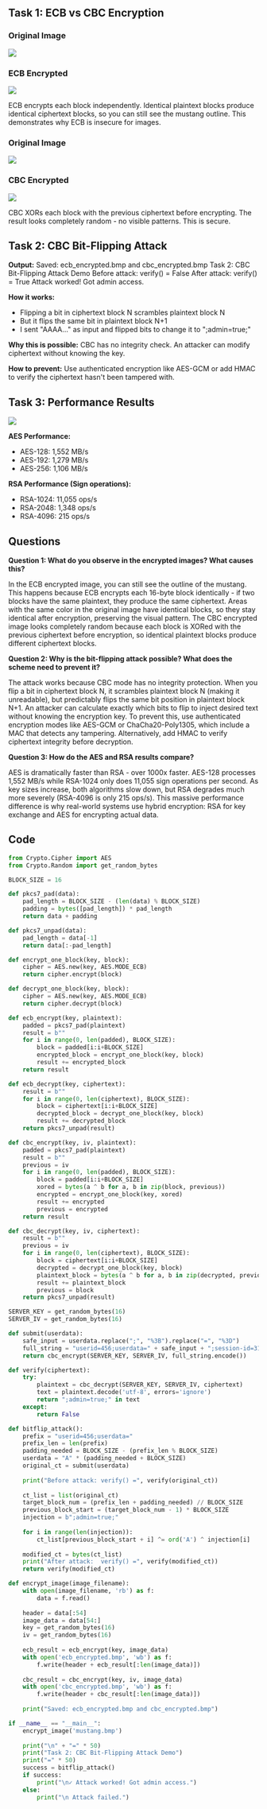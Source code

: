 ## Task 1: ECB vs CBC Encryption

### Original Image
![](mustang.bmp)

### ECB Encrypted
![](ecb_encrypted.bmp)

ECB encrypts each block independently. Identical plaintext blocks produce identical ciphertext blocks, so you can still see the mustang outline. This demonstrates why ECB is insecure for images.

### Original Image
![](cp-logo.bmp)

### CBC Encrypted
![](cbc_encrypted.bmp)

CBC XORs each block with the previous ciphertext before encrypting. The result looks completely random - no visible patterns. This is secure.

## Task 2: CBC Bit-Flipping Attack

**Output:**
Saved: ecb_encrypted.bmp and cbc_encrypted.bmp
Task 2: CBC Bit-Flipping Attack Demo
Before attack: verify() = False
After attack:  verify() = True
Attack worked! Got admin access.

**How it works:**
- Flipping a bit in ciphertext block N scrambles plaintext block N
- But it flips the same bit in plaintext block N+1
- I sent "AAAA..." as input and flipped bits to change it to ";admin=true;"

**Why this is possible:**
CBC has no integrity check. An attacker can modify ciphertext without knowing the key.

**How to prevent:**
Use authenticated encryption like AES-GCM or add HMAC to verify the ciphertext hasn't been tampered with.

## Task 3: Performance Results

![](images/performance_comparison.png)

**AES Performance:**
- AES-128: 1,552 MB/s
- AES-192: 1,279 MB/s
- AES-256: 1,106 MB/s

**RSA Performance (Sign operations):**
- RSA-1024: 11,055 ops/s
- RSA-2048: 1,348 ops/s
- RSA-4096: 215 ops/s

## Questions

**Question 1: What do you observe in the encrypted images? What causes this?**

In the ECB encrypted image, you can still see the outline of the mustang. This happens because ECB encrypts each 16-byte block identically - if two blocks have the same plaintext, they produce the same ciphertext. Areas with the same color in the original image have identical blocks, so they stay identical after encryption, preserving the visual pattern. The CBC encrypted image looks completely random because each block is XORed with the previous ciphertext before encryption, so identical plaintext blocks produce different ciphertext blocks.

**Question 2: Why is the bit-flipping attack possible? What does the scheme need to prevent it?**

The attack works because CBC mode has no integrity protection. When you flip a bit in ciphertext block N, it scrambles plaintext block N (making it unreadable), but predictably flips the same bit position in plaintext block N+1. An attacker can calculate exactly which bits to flip to inject desired text without knowing the encryption key. To prevent this, use authenticated encryption modes like AES-GCM or ChaCha20-Poly1305, which include a MAC that detects any tampering. Alternatively, add HMAC to verify ciphertext integrity before decryption.

**Question 3: How do the AES and RSA results compare?**

AES is dramatically faster than RSA - over 1000x faster. AES-128 processes 1,552 MB/s while RSA-1024 only does 11,055 sign operations per second. As key sizes increase, both algorithms slow down, but RSA degrades much more severely (RSA-4096 is only 215 ops/s). This massive performance difference is why real-world systems use hybrid encryption: RSA for key exchange and AES for encrypting actual data.

## Code
```python
from Crypto.Cipher import AES
from Crypto.Random import get_random_bytes

BLOCK_SIZE = 16

def pkcs7_pad(data):
    pad_length = BLOCK_SIZE - (len(data) % BLOCK_SIZE)
    padding = bytes([pad_length]) * pad_length
    return data + padding

def pkcs7_unpad(data):
    pad_length = data[-1]
    return data[:-pad_length]

def encrypt_one_block(key, block):
    cipher = AES.new(key, AES.MODE_ECB)
    return cipher.encrypt(block)

def decrypt_one_block(key, block):
    cipher = AES.new(key, AES.MODE_ECB)
    return cipher.decrypt(block)

def ecb_encrypt(key, plaintext):
    padded = pkcs7_pad(plaintext)
    result = b""
    for i in range(0, len(padded), BLOCK_SIZE):
        block = padded[i:i+BLOCK_SIZE]
        encrypted_block = encrypt_one_block(key, block)
        result += encrypted_block
    return result

def ecb_decrypt(key, ciphertext):
    result = b""
    for i in range(0, len(ciphertext), BLOCK_SIZE):
        block = ciphertext[i:i+BLOCK_SIZE]
        decrypted_block = decrypt_one_block(key, block)
        result += decrypted_block
    return pkcs7_unpad(result)

def cbc_encrypt(key, iv, plaintext):
    padded = pkcs7_pad(plaintext)
    result = b""
    previous = iv
    for i in range(0, len(padded), BLOCK_SIZE):
        block = padded[i:i+BLOCK_SIZE]
        xored = bytes(a ^ b for a, b in zip(block, previous))
        encrypted = encrypt_one_block(key, xored)
        result += encrypted
        previous = encrypted
    return result

def cbc_decrypt(key, iv, ciphertext):
    result = b""
    previous = iv
    for i in range(0, len(ciphertext), BLOCK_SIZE):
        block = ciphertext[i:i+BLOCK_SIZE]
        decrypted = decrypt_one_block(key, block)
        plaintext_block = bytes(a ^ b for a, b in zip(decrypted, previous))
        result += plaintext_block
        previous = block
    return pkcs7_unpad(result)

SERVER_KEY = get_random_bytes(16)
SERVER_IV = get_random_bytes(16)

def submit(userdata):
    safe_input = userdata.replace(";", "%3B").replace("=", "%3D")
    full_string = "userid=456;userdata=" + safe_input + ";session-id=31337"
    return cbc_encrypt(SERVER_KEY, SERVER_IV, full_string.encode())

def verify(ciphertext):
    try:
        plaintext = cbc_decrypt(SERVER_KEY, SERVER_IV, ciphertext)
        text = plaintext.decode('utf-8', errors='ignore')
        return ";admin=true;" in text
    except:
        return False

def bitflip_attack():
    prefix = "userid=456;userdata="
    prefix_len = len(prefix)
    padding_needed = BLOCK_SIZE - (prefix_len % BLOCK_SIZE)
    userdata = "A" * (padding_needed + BLOCK_SIZE)
    original_ct = submit(userdata)
    
    print("Before attack: verify() =", verify(original_ct))
    
    ct_list = list(original_ct)
    target_block_num = (prefix_len + padding_needed) // BLOCK_SIZE
    previous_block_start = (target_block_num - 1) * BLOCK_SIZE
    injection = b";admin=true;"
    
    for i in range(len(injection)):
        ct_list[previous_block_start + i] ^= ord('A') ^ injection[i]
    
    modified_ct = bytes(ct_list)
    print("After attack:  verify() =", verify(modified_ct))
    return verify(modified_ct)

def encrypt_image(image_filename):
    with open(image_filename, 'rb') as f:
        data = f.read()
    
    header = data[:54]
    image_data = data[54:]
    key = get_random_bytes(16)
    iv = get_random_bytes(16)
    
    ecb_result = ecb_encrypt(key, image_data)
    with open('ecb_encrypted.bmp', 'wb') as f:
        f.write(header + ecb_result[:len(image_data)])
    
    cbc_result = cbc_encrypt(key, iv, image_data)
    with open('cbc_encrypted.bmp', 'wb') as f:
        f.write(header + cbc_result[:len(image_data)])
    
    print("Saved: ecb_encrypted.bmp and cbc_encrypted.bmp")

if __name__ == "__main__":
    encrypt_image('mustang.bmp')
    
    print("\n" + "=" * 50)
    print("Task 2: CBC Bit-Flipping Attack Demo")
    print("=" * 50)
    success = bitflip_attack()
    if success:
        print("\n✓ Attack worked! Got admin access.")
    else:
        print("\n Attack failed.")
